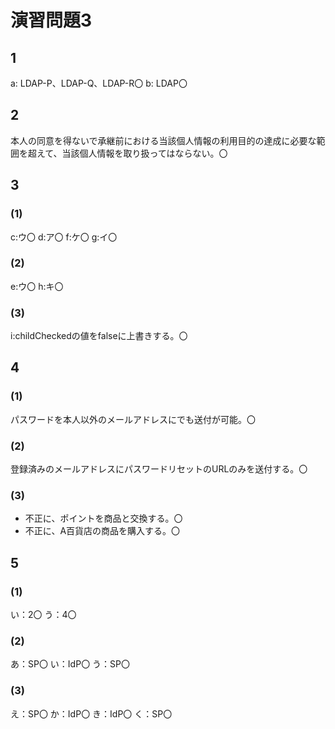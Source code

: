 # 演習問題3
## 1
a: LDAP-P、LDAP-Q、LDAP-R〇
b: LDAP〇

## 2
本人の同意を得ないで承継前における当該個人情報の利用目的の達成に必要な範囲を超えて、当該個人情報を取り扱ってはならない。〇

## 3
### (1)
c:ウ〇
d:ア〇
f:ケ〇
g:イ〇

### (2)
e:ウ〇
h:キ〇

### (3)
i:childCheckedの値をfalseに上書きする。〇

## 4
### (1)
パスワードを本人以外のメールアドレスにでも送付が可能。〇

### (2)
登録済みのメールアドレスにパスワードリセットのURLのみを送付する。〇

### (3)
- 不正に、ポイントを商品と交換する。〇
- 不正に、A百貨店の商品を購入する。〇

## 5
### (1)
い：2〇
う：4〇

### (2)
あ：SP〇
い：IdP〇
う：SP〇

### (3)
え：SP〇
か：IdP〇
き：IdP〇
く：SP〇